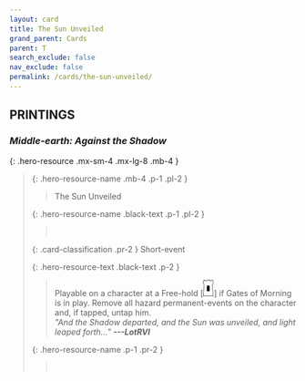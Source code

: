 ```yaml
---
layout: card
title: The Sun Unveiled
grand_parent: Cards
parent: T
search_exclude: false
nav_exclude: false
permalink: /cards/the-sun-unveiled/
---
```


## PRINTINGS


### _Middle-earth: Against the Shadow_

{: .hero-resource .mx-sm-4 .mx-lg-8 .mb-4 }
> {: .hero-resource-name .mb-4 .p-1 .pl-2 }
> > <div class="card-mp"></div>
> > <div class="card-name">The Sun Unveiled</div>
>
> {: .hero-resource-name .black-text .p-1 .pl-2 }
> > &nbsp;
>
> {: .card-classification .pr-2 }
> Short-event
>
> {: .hero-resource-text .black-text .p-2 }
> > Playable on a character at a Free-hold \[![](/assets/images/free-hold.svg)] if Gates of Morning is in play. Remove all hazard permanent-events on the character and, if tapped, untap him. <br>_"And the Shadow departed, and the Sun was unveiled, and light leaped forth...”_ ***---&NoBreak;LotRVI*** 
> 
> {: .hero-resource-name .p-1 .pr-2 }
> > <div class="card-shield"></div>
> > <div class="card-corruption">&nbsp;</div>
